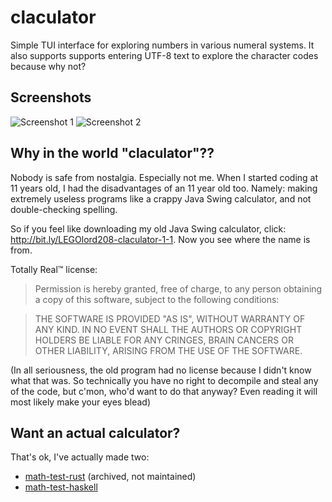 # claculator

Simple TUI interface for exploring numbers in various numeral systems. It also
supports supports entering UTF-8 text to explore the character codes because
why not?

## Screenshots

![Screenshot 1](https://i.imgur.com/KG6ImGh.png)
![Screenshot 2](https://i.imgur.com/ekrDzMb.png)

## Why in the world "claculator"??

Nobody is safe from nostalgia. Especially not me. When I started coding at 11
years old, I had the disadvantages of an 11 year old too. Namely: making
extremely useless programs like a crappy Java Swing calculator, and not double-checking spelling.

So if you feel like downloading my old Java Swing calculator, click:
<http://bit.ly/LEGOlord208-claculator-1-1>. Now you see where the name is from.

Totally Real™ license:

> Permission is hereby granted, free of charge, to any person obtaining a copy
> of this software, subject to the following conditions:

> THE SOFTWARE IS PROVIDED "AS IS", WITHOUT WARRANTY OF ANY KIND. IN NO EVENT
> SHALL THE AUTHORS OR COPYRIGHT HOLDERS BE LIABLE FOR ANY CRINGES, BRAIN CANCERS
> OR OTHER LIABILITY, ARISING FROM THE USE OF THE SOFTWARE.

(In all seriousness, the old program had no license because I didn't know what
that was. So technically you have no right to decompile and steal any of the
code, but c'mon, who'd want to do that anyway? Even reading it will most likely
make your eyes blead)

## Want an actual calculator?

That's ok, I've actually made two:

 - [math-test-rust](https://gitlab.com/jD91mZM2/math-test-rust) (archived, not maintained)
 - [math-test-haskell](https://gitlab.com/jD91mZM2/math-test-haskell/)
